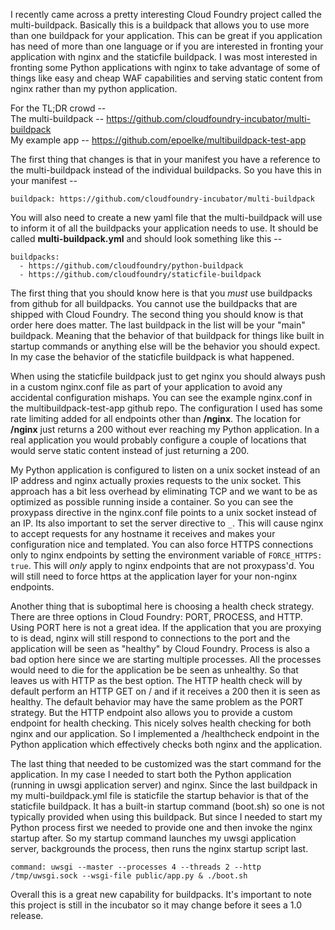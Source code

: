 I recently came across a pretty interesting Cloud Foundry project called the
multi-buildpack.  Basically this is a buildpack that allows you to use more
than one buildpack for your application.  This can be great if you application
has need of more than one language or if you are interested in fronting your
application with nginx and the staticfile buildpack.  I was most interested in
fronting some Python applications with nginx to take advantage of some of
things like easy and cheap WAF capabilities and serving static content from
nginx rather than my python application.

For the TL;DR crowd --  
The multi-buildpack -- https://github.com/cloudfoundry-incubator/multi-buildpack  
My example app -- https://github.com/epoelke/multibuildpack-test-app

The first thing that changes is that in your manifest you have a reference to
the multi-buildpack instead of the individual buildpacks.  So you have this in
your manifest --
```
buildpack: https://github.com/cloudfoundry-incubator/multi-buildpack
```
You will also need to create a new yaml file that the multi-buildpack will use
to inform it of all the buildpacks your application needs to use.  It should be
called **multi-buildpack.yml** and should look something like this --
```
buildpacks:
  - https://github.com/cloudfoundry/python-buildpack
  - https://github.com/cloudfoundry/staticfile-buildpack
```
The first thing that you should know here is that you _must_ use buildpacks
from github for all buildpacks.  You cannot use the buildpacks that are shipped
with Cloud Foundry.  The second thing you should know is that order here does
matter.  The last buildpack in the list will be your "main" buildpack.  Meaning
that the behavior of that buildpack for things like built in startup commands
or anything else will be the behavior you should expect.  In my case the
behavior of the staticfile buildpack is what happened.

When using the staticfile buildpack just to get nginx you should always push in
a custom nginx.conf file as part of your application to avoid any accidental
configuration mishaps.  You can see the example nginx.conf in the
multibuildpack-test-app github repo.  The configuration I used has some rate
limiting added for all endpoints other than **/nginx**.  The location for
**/nginx** just returns a 200 without ever reaching my Python application.  In
a real application you would probably configure a couple of locations that
would serve static content instead of just returning a 200.

My Python application is configured to listen on a unix socket instead of an IP
address and nginx actually proxies requests to the unix socket.  This approach
has a bit less overhead by eliminating TCP and we want to be as optimized as
possible running inside a container.  So you can see the proxypass directive in
the nginx.conf file points to a unix socket instead of an IP.  Its also
important to set the server directive to `_`.  This will cause nginx to accept
requests for any hostname it receives and makes your configuration nice and
templated.  You can also force HTTPS connections only to nginx endpoints by
setting the environment variable of `FORCE_HTTPS: true`.  This will _only_
apply to nginx endpoints that are not proxypass'd.  You will still need to
force https at the application layer for your non-nginx endpoints.

Another thing that is suboptimal here is choosing a health check strategy.
  There are three options in Cloud Foundry: PORT, PROCESS, and HTTP.  Using
PORT here is not a great idea.  If the application that you are proxying to is
dead, nginx will still respond to connections to the port and the application
will be seen as "healthy" by Cloud Foundry.  Process is also a bad option here
since we are starting multiple processes.  All the processes would need to die
for the application be be seen as unhealthy.  So that leaves us with HTTP as
the best option.  The HTTP health check will by default perform an HTTP GET on
/ and if it receives a 200 then it is seen as healthy.  The default behavior
may have the same problem as the PORT strategy.  But the HTTP endpoint also
allows you to provide a custom endpoint for health checking.  This nicely
solves health checking for both nginx and our application.  So I implemented a
/healthcheck endpoint in the Python application which effectively checks both
nginx and the application.

The last thing that needed to be customized was the start command for the
application.  In my case I needed to start both the Python application (running
in uwsgi application server) and nginx.  Since the last buildpack in my
multi-buildpack.yml file is staticfile the startup behavior is that of the
staticfile buildpack.  It has a built-in startup command (boot.sh) so one is
not typically provided when using this buildpack.  But since I needed to start
my Python process first we needed to provide one and then invoke the nginx
startup after.  So my startup command launches my uwsgi application server,
 backgrounds the process, then runs the nginx startup script last.
```
command: uwsgi --master --processes 4 --threads 2 --http /tmp/uwsgi.sock --wsgi-file public/app.py & ./boot.sh
```
Overall this is a great new capability for buildpacks.  It's important to note
this project is still in the incubator so it may change before it sees a 1.0
release.




